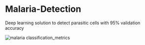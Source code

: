 # Malaria-Detection
Deep learning solution to detect parasitic cells with 95% validation accuracy

![malaria classification_metrics](https://user-images.githubusercontent.com/54510561/163623379-f62ddac9-7ed1-4b89-af24-57cd2bc7012a.png)

